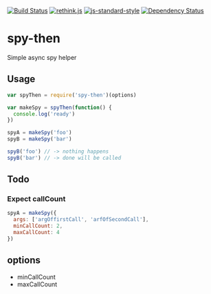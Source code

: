[![Build Status](https://travis-ci.org/StephanHoyer/spy-then.svg)](https://travis-ci.org/StephanHoyer/spy-then)
[![rethink.js](https://img.shields.io/badge/rethink-js-yellow.svg)](https://github.com/rethinkjs/manifest)
[![js-standard-style](https://img.shields.io/badge/code%20style-standard-brightgreen.svg)](http://standardjs.com/)
[![Dependency Status](https://david-dm.org/StephanHoyer/sock-channels.svg)](https://david-dm.org/StephanHoyer/sock-channels)

# spy-then
Simple async spy helper

## Usage

```javascript
var spyThen = require('spy-then')(options)

var makeSpy = spyThen(function() {
  console.log('ready')
})

spyA = makeSpy('foo')
spyB = makeSpy('bar')

spyB('foo') // -> nothing happens
spyB('bar') // -> done will be called
```

## Todo

### Expect callCount

```javascript
spyA = makeSpy({
  args: ['argOffirstCall', 'arfOfSecondCall'],
  minCallCount: 2,
  maxCallCount: 4
})
```

## options

* minCallCount
* maxCallCount

